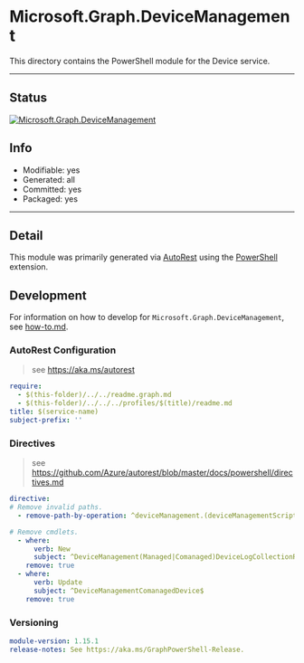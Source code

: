 <!-- region Generated -->
# Microsoft.Graph.DeviceManagement
This directory contains the PowerShell module for the Device service.

---
## Status
[![Microsoft.Graph.DeviceManagement](https://img.shields.io/powershellgallery/v/Microsoft.Graph.DeviceManagement.svg?style=flat-square&label=Microsoft.Graph.DeviceManagement "Microsoft.Graph.DeviceManagement")](https://www.powershellgallery.com/packages/Microsoft.Graph.DeviceManagement/)

## Info
- Modifiable: yes
- Generated: all
- Committed: yes
- Packaged: yes

---
## Detail
This module was primarily generated via [AutoRest](https://github.com/Azure/autorest) using the [PowerShell](https://github.com/Azure/autorest.powershell) extension.

## Development
For information on how to develop for `Microsoft.Graph.DeviceManagement`, see [how-to.md](how-to.md).
<!-- endregion -->

### AutoRest Configuration

> see https://aka.ms/autorest

``` yaml
require:
  - $(this-folder)/../../readme.graph.md
  - $(this-folder)/../../../profiles/$(title)/readme.md
title: $(service-name)
subject-prefix: ''
```

### Directives

> see https://github.com/Azure/autorest/blob/master/docs/powershell/directives.md

``` yaml
directive:
# Remove invalid paths.
  - remove-path-by-operation: ^deviceManagement.(deviceManagementScripts.userRunStates.deviceRunStates_.*|groupPolicyConfigurations.definitionValues.presentationValues_.*|deviceShellScripts.userRunStates.deviceRunStates_.*)$

# Remove cmdlets.
  - where:
      verb: New
      subject: ^DeviceManagement(Managed|Comanaged)DeviceLogCollectionRequest$
    remove: true
  - where:
      verb: Update
      subject: ^DeviceManagementComanagedDevice$
    remove: true
```
### Versioning

``` yaml
module-version: 1.15.1
release-notes: See https://aka.ms/GraphPowerShell-Release.
```
